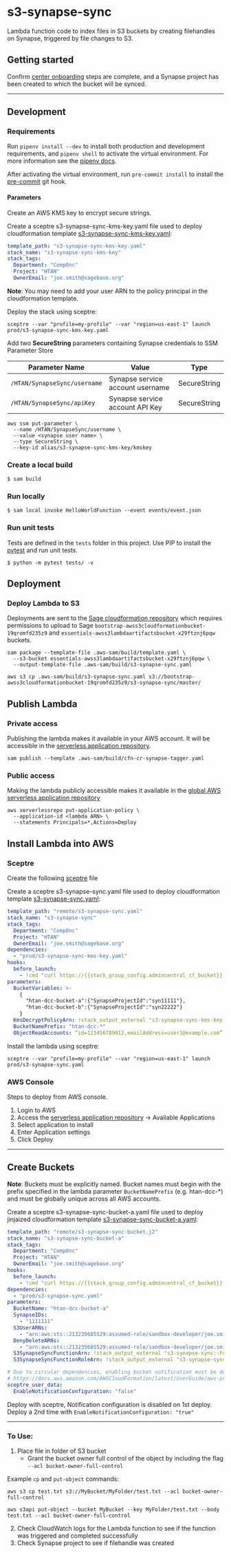 # s3-synapse-sync

Lambda function code to index files in S3 buckets by creating filehandles on Synapse, triggered by file changes to S3.


## Getting started

Confirm [center onboarding](https://docs.google.com/document/d/1cCRkfK6or6lwMNc96f5LTp9rK8aHEDqhyP0ISgSn9sI/edit) steps are complete, and a Synapse project has been created to which the bucket will be synced.

---

## Development

### Requirements
Run `pipenv install --dev` to install both production and development
requirements, and `pipenv shell` to activate the virtual environment. For more
information see the [pipenv docs](https://pipenv.pypa.io/en/latest/).

After activating the virtual environment, run `pre-commit install` to install
the [pre-commit](https://pre-commit.com/) git hook.

#### Parameters
Create an AWS KMS key to encrypt secure strings.

Create a sceptre s3-synapse-sync-kms-key.yaml file used to deploy cloudformation
template [s3-synapse-sync-kms-key.yaml](s3-synapse-sync-kms-key.yaml):
```yaml
template_path: "s3-synapse-sync-kms-key.yaml"
stack_name: "s3-synapse-sync-kms-key"
stack_tags:
  Department: "CompOnc"
  Project: "HTAN"
  OwnerEmail: "joe.smith@sagebase.org"
```
__Note__: You may need to add your user ARN to the policy principal in the
cloudformation template.

Deploy the stack using sceptre:
```shell script
sceptre --var "profile=my-profile" --var "region=us-east-1" launch prod/s3-synapse-sync-kms-key.yaml
```

Add two **SecureString** parameters containing Synapse credentials to SSM Parameter Store

| Parameter Name  | Value | Type |
| ------------- | ------------- | ------------- |
| `/HTAN/SynapseSync/username`  | Synapse service account username  | SecureString |
| `/HTAN/SynapseSync/apiKey`  | Synapse service account API Key | SecureString |

```shell script
aws ssm put-parameter \
  --name /HTAN/SynapseSync/username \
  --value <synapse user name> \
  --type SecureString \
  --key-id alias/s3-synapse-sync-kms-key/kmskey
```

### Create a local build

```shell script
$ sam build
```

### Run locally

```shell script
$ sam local invoke HelloWorldFunction --event events/event.json
```

### Run unit tests
Tests are defined in the `tests` folder in this project. Use PIP to install the
[pytest](https://docs.pytest.org/en/latest/) and run unit tests.

```shell script
$ python -m pytest tests/ -v
```

## Deployment

### Deploy Lambda to S3
Deployments are sent to the
[Sage cloudformation repository](https://bootstrap-awss3cloudformationbucket-19qromfd235z9.s3.amazonaws.com/index.html)
which requires permissions to upload to Sage
`bootstrap-awss3cloudformationbucket-19qromfd235z9` and
`essentials-awss3lambdaartifactsbucket-x29ftznj6pqw` buckets.

```shell script
sam package --template-file .aws-sam/build/template.yaml \
  --s3-bucket essentials-awss3lambdaartifactsbucket-x29ftznj6pqw \
  --output-template-file .aws-sam/build/s3-synapse-sync.yaml

aws s3 cp .aws-sam/build/s3-synapse-sync.yaml s3://bootstrap-awss3cloudformationbucket-19qromfd235z9/s3-synapse-sync/master/
```

## Publish Lambda

### Private access
Publishing the lambda makes it available in your AWS account.  It will be accessible in
the [serverless application repository](https://console.aws.amazon.com/serverlessrepo).

```shell script
sam publish --template .aws-sam/build/cfn-cr-synapse-tagger.yaml
```

### Public access
Making the lambda publicly accessible makes it available in the
[global AWS serverless application repository](https://serverlessrepo.aws.amazon.com/applications)

```shell script
aws serverlessrepo put-application-policy \
  --application-id <lambda ARN> \
  --statements Principals=*,Actions=Deploy
```

## Install Lambda into AWS

### Sceptre
Create the following [sceptre](https://github.com/Sceptre/sceptre) file

Create a sceptre s3-synapse-sync.yaml file used to deploy cloudformation
template [s3-synapse-sync.yaml](template.yaml):
```yaml
template_path: "remote/s3-synapse-sync.yaml"
stack_name: "s3-synapse-sync"
stack_tags:
  Department: "CompOnc"
  Project: "HTAN"
  OwnerEmail: "joe.smith@sagebase.org"
dependencies:
  - "prod/s3-synapse-sync-kms-key.yaml"
hooks:
  before_launch:
    - !cmd "curl https://{{stack_group_config.admincentral_cf_bucket}}.s3.amazonaws.com/s3-synapse-sync/master/s3-synapse-sync.yaml --create-dirs -o templates/remote/s3-synapse-sync.yaml"
parameters:
  BucketVariables: >-
    {
      "htan-dcc-bucket-a":{"SynapseProjectId":"syn11111"},
      "htan-dcc-bucket-b":{"SynapseProjectId":"syn22222"}
    }
  KmsDecryptPolicyArn: !stack_output_external "s3-synapse-sync-kms-key::KmsDecryptPolicyArn"
  BucketNamePrefix: "htan-dcc-*"
  ObjectReadAccounts: “id=123456789012,emailAddress=user1@example.com” # by default Synapse and the DSA will be given read access to objects in the bucket
```

Install the lambda using sceptre:
```shell script
sceptre --var "profile=my-profile" --var "region=us-east-1" launch prod/s3-synapse-sync.yaml
```

### AWS Console
Steps to deploy from AWS console.

1. Login to AWS
2. Access the
[serverless application repository](https://console.aws.amazon.com/serverlessrepo)
-> Available Applications
3. Select application to install
4. Enter Application settings
5. Click Deploy

---
## Create Buckets
**Note**: Buckets must be explicitly named. Bucket names must begin with the prefix specified in the lambda parameter `BucketNamePrefix` (e.g. htan-dcc-*) and must be globally unique across all AWS accounts.

Create a sceptre s3-synapse-sync-bucket-a.yaml file used to deploy jinjaized
cloudformation template [s3-synapse-sync-bucket-a.yaml](s3-synapse-sync-bucket.j2):
```yaml
template_path: "remote/s3-synapse-sync-bucket.j2"
stack_name: "s3-synapse-sync-bucket-a"
stack_tags:
  Department: "CompOnc"
  Project: "HTAN"
  OwnerEmail: "joe.smith@sagebase.org"
hooks:
  before_launch:
    - !cmd "curl https://{{stack_group_config.admincentral_cf_bucket}}.s3.amazonaws.com/s3-synapse-sync/master/s3-synapse-sync-bucket.j2 --create-dirs -o templates/remote/s3-synapse-sync-bucket.j2"
dependencies:
  - "prod/s3-synapse-sync.yaml"
parameters:
  BucketName: "htan-dcc-bucket-a"
  SynapseIDs:
    - "1111111"
  S3UserARNs:
    - "arn:aws:sts::213235685529:assumed-role/sandbox-developer/joe.smith@sagebase.org"
  DenyDeleteARNs:
    - "arn:aws:sts::213235685529:assumed-role/sandbox-developer/joe.smith@sagebase.org"
  S3SynapseSyncFunctionArn: !stack_output_external "s3-synapse-sync::FunctionArn"
  S3SynapseSyncFunctionRoleArn: !stack_output_external "s3-synapse-sync::FunctionRoleArn"

# Due to circular dependencies, enabling bucket notification must be done after bucket creation"
# https://docs.aws.amazon.com/AWSCloudFormation/latest/UserGuide/aws-properties-s3-bucket-notificationconfig.html
sceptre_user_data:
  EnableNotificationConfiguration: "false"
```

Deploy with sceptre, Notification configuration is disabled on 1st deploy.
Deploy a 2nd time with `EnableNotificationConfiguration: "true"`

---

### To Use:
1. Place file in folder of S3 bucket
    - Grant the bucket owner full control of the object by including the flag `--acl bucket-owner-full-control`

Example `cp` and `put-object` commands:
```
aws s3 cp test.txt s3://MyBucket/MyFolder/test.txt --acl bucket-owner-full-control
```
```
aws s3api put-object --bucket MyBucket --key MyFolder/test.txt --body test.txt --acl bucket-owner-full-control
```

2. Check CloudWatch logs for the Lambda function to see if the function was triggered and completed successfully
3. Check Synapse project to see if filehandle was created
